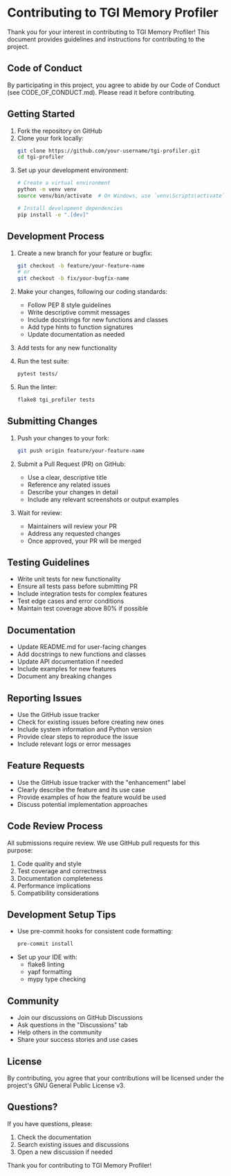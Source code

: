 # Contributing to TGI Memory Profiler

Thank you for your interest in contributing to TGI Memory Profiler! This document provides guidelines and instructions for contributing to the project.

## Code of Conduct

By participating in this project, you agree to abide by our Code of Conduct (see CODE_OF_CONDUCT.md). Please read it before contributing.

## Getting Started

1. Fork the repository on GitHub
2. Clone your fork locally:
   ```bash
   git clone https://github.com/your-username/tgi-profiler.git
   cd tgi-profiler
   ```
3. Set up your development environment:
   ```bash
   # Create a virtual environment
   python -m venv venv
   source venv/bin/activate  # On Windows, use `venv\Scripts\activate`
   
   # Install development dependencies
   pip install -e ".[dev]"
   ```

## Development Process

1. Create a new branch for your feature or bugfix:
   ```bash
   git checkout -b feature/your-feature-name
   # or
   git checkout -b fix/your-bugfix-name
   ```

2. Make your changes, following our coding standards:
   - Follow PEP 8 style guidelines
   - Write descriptive commit messages
   - Include docstrings for new functions and classes
   - Add type hints to function signatures
   - Update documentation as needed

3. Add tests for any new functionality

4. Run the test suite:
   ```bash
   pytest tests/
   ```

5. Run the linter:
   ```bash
   flake8 tgi_profiler tests
   ```

## Submitting Changes

1. Push your changes to your fork:
   ```bash
   git push origin feature/your-feature-name
   ```

2. Submit a Pull Request (PR) on GitHub:
   - Use a clear, descriptive title
   - Reference any related issues
   - Describe your changes in detail
   - Include any relevant screenshots or output examples

3. Wait for review:
   - Maintainers will review your PR
   - Address any requested changes
   - Once approved, your PR will be merged

## Testing Guidelines

- Write unit tests for new functionality
- Ensure all tests pass before submitting PR
- Include integration tests for complex features
- Test edge cases and error conditions
- Maintain test coverage above 80% if possible

## Documentation

- Update README.md for user-facing changes
- Add docstrings to new functions and classes
- Update API documentation if needed
- Include examples for new features
- Document any breaking changes

## Reporting Issues

- Use the GitHub issue tracker
- Check for existing issues before creating new ones
- Include system information and Python version
- Provide clear steps to reproduce the issue
- Include relevant logs or error messages

## Feature Requests

- Use the GitHub issue tracker with the "enhancement" label
- Clearly describe the feature and its use case
- Provide examples of how the feature would be used
- Discuss potential implementation approaches

## Code Review Process

All submissions require review. We use GitHub pull requests for this purpose:

1. Code quality and style
2. Test coverage and correctness
3. Documentation completeness
4. Performance implications
5. Compatibility considerations

## Development Setup Tips

- Use pre-commit hooks for consistent code formatting:
  ```bash
  pre-commit install
  ```
- Set up your IDE with:
  - flake8 linting
  - yapf formatting
  - mypy type checking

## Community

- Join our discussions on GitHub Discussions
- Ask questions in the "Discussions" tab
- Help others in the community
- Share your success stories and use cases

## License

By contributing, you agree that your contributions will be licensed under the project's GNU General Public License v3.

## Questions?

If you have questions, please:
1. Check the documentation
2. Search existing issues and discussions
3. Open a new discussion if needed

Thank you for contributing to TGI Memory Profiler!